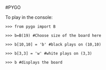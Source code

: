 #PYGO

To play in the console:

```
>>> from pygo import B

>>> b=B(19) #Choose size of the board here

>>> b[10,10] = 'b' #black plays on (10,10)

>>> b[3,3] = 'w' #white plays on (3,3)

>>> b #displays the board
```